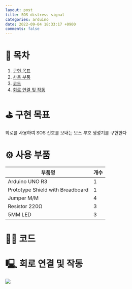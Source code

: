 ```yaml
---
layout: post
title: SOS distress signal
categories: arduino
date: 2022-09-04 18:33:17 +0900
comments: false
---
```


# 📖 목차
1. [구현 목표](#구현목표)
2. [사용 부품](#사용부품)
3. [코드](#코드)
4. [회로 연결 및 작동](#회로연결및작동)

# ⛳️ 구현 목표 <a name="구현목표"></a>
회로를 사용하여 SOS 신호를 보내는 모스 부호 생성기를 구현한다  

# ⚙️ 사용 부품 <a name="사용부품"></a>

|부품명|개수|
|------|---|
|Arduino UNO R3|1|
|Prototype Shield with Breadboard|1|
|Jumper M/M|4|
|Resistor 220Ω|3|
|5MM LED|3|

# 👨‍💻 코드 <a name="코드"></a>
<script src="https://gist.github.com/WoojinJeonkr/f21b3e16cac515e5e87d8dbc297329d0.js"></script>

# 🖳 회로 연결 및 작동 <a name="회로연결및작동"></a>
<img src="https://github.com/WoojinJeonkr/WoojinJeonkr.github.io/blob/main/assets/video/SOS-distress-signal.gif?raw=true"/>
